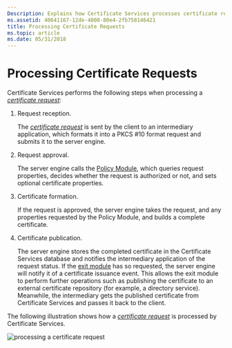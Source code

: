 ```yaml
---
Description: Explains how Certificate Services processes certificate requests.
ms.assetid: 40641167-12de-4008-80e4-2fb758146421
title: Processing Certificate Requests
ms.topic: article
ms.date: 05/31/2018
---
```


# Processing Certificate Requests

Certificate Services performs the following steps when processing a [*certificate request*](../secgloss/c-gly.md):

1.  Request reception.

    The [*certificate request*](../secgloss/c-gly.md) is sent by the client to an intermediary application, which formats it into a PKCS \#10 format request and submits it to the server engine.

2.  Request approval.

    The server engine calls the [Policy Module](policy-modules.md), which queries request properties, decides whether the request is authorized or not, and sets optional certificate properties.

3.  Certificate formation.

    If the request is approved, the server engine takes the request, and any properties requested by the Policy Module, and builds a complete certificate.

4.  Certificate publication.

    The server engine stores the completed certificate in the Certificate Services database and notifies the intermediary application of the request status. If the [exit module](exit-modules.md) has so requested, the server engine will notify it of a certificate issuance event. This allows the exit module to perform further operations such as publishing the certificate to an external certificate repository (for example, a directory service). Meanwhile, the intermediary gets the published certificate from Certificate Services and passes it back to the client.

The following illustration shows how a [*certificate request*](../secgloss/c-gly.md) is processed by Certificate Services.

![processing a certificate request](images/certflow.png)

 

 